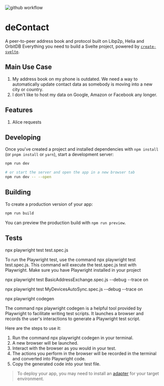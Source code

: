 ![github workflow](https://github.com/davidreband/deContact/actions/workflows/playwright.yml/badge.svg)

# deContact

A peer-to-peer address book and protocol built on Libp2p, Helia and OrbitDB
Everything you need to build a Svelte project, powered by [`create-svelte`](https://github.com/sveltejs/kit/tree/main/packages/create-svelte).

## Main Use Case
1. My address book on my phone is outdated. We need a way to automatically update contact data as somebody is moving into a new city or country.
2. I don't like to host my data on Google, Amazon or Facebook any longer. 

## Features
1. Alice requests 

## Developing

Once you've created a project and installed dependencies with `npm install` (or `pnpm install` or `yarn`), start a development server:

```bash
npm run dev

# or start the server and open the app in a new browser tab
npm run dev -- --open
```

## Building

To create a production version of your app:

```bash
npm run build
```

You can preview the production build with `npm run preview`.


## Tests

npx playwright test test.spec.js

To run the Playwright test, use the command npx playwright test test.spec.js. This command will execute the test.spec.js test with Playwright. Make sure you have Playwright installed in your project 

npx playwright test BasicAddressExchange.spec.js --debug --trace on 

npx playwright test MyDevicesAutoSync.spec.js --debug  --trace on 

npx playwright codegen

The command npx playwright codegen is a helpful tool provided by Playwright to facilitate writing test scripts. It launches a browser and records the user's interactions to generate a Playwright test script.

Here are the steps to use it:

1. Run the command npx playwright codegen in your terminal.
2. A new browser will be launched.
3. Interact with the browser as you would in your test.
4. The actions you perform in the browser will be recorded in the terminal and converted into Playwright code.
5. Copy the generated code into your test file.

> To deploy your app, you may need to install an [adapter](https://kit.svelte.dev/docs/adapters) for your target environment.
